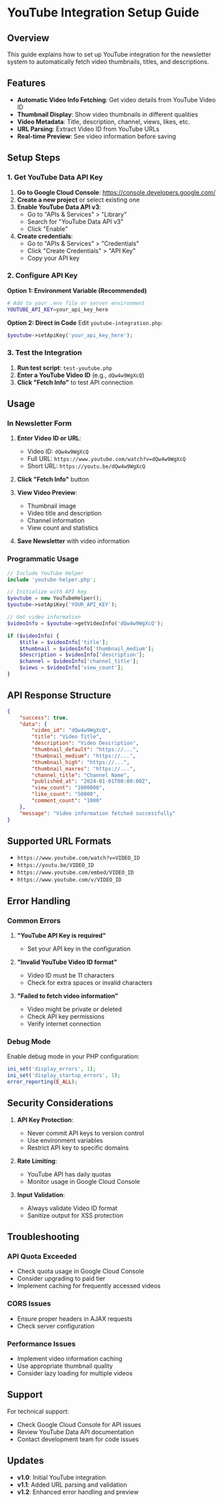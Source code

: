 # YouTube Integration Setup Guide

## Overview
This guide explains how to set up YouTube integration for the newsletter system to automatically fetch video thumbnails, titles, and descriptions.

## Features
- **Automatic Video Info Fetching**: Get video details from YouTube Video ID
- **Thumbnail Display**: Show video thumbnails in different qualities
- **Video Metadata**: Title, description, channel, views, likes, etc.
- **URL Parsing**: Extract Video ID from YouTube URLs
- **Real-time Preview**: See video information before saving

## Setup Steps

### 1. Get YouTube Data API Key

1. **Go to Google Cloud Console**: https://console.developers.google.com/
2. **Create a new project** or select existing one
3. **Enable YouTube Data API v3**:
   - Go to "APIs & Services" > "Library"
   - Search for "YouTube Data API v3"
   - Click "Enable"
4. **Create credentials**:
   - Go to "APIs & Services" > "Credentials"
   - Click "Create Credentials" > "API Key"
   - Copy your API key

### 2. Configure API Key

**Option 1: Environment Variable (Recommended)**
```bash
# Add to your .env file or server environment
YOUTUBE_API_KEY=your_api_key_here
```

**Option 2: Direct in Code**
Edit `youtube-integration.php`:
```php
$youtube->setApiKey('your_api_key_here');
```

### 3. Test the Integration

1. **Run test script**: `test-youtube.php`
2. **Enter a YouTube Video ID** (e.g., `dQw4w9WgXcQ`)
3. **Click "Fetch Info"** to test API connection

## Usage

### In Newsletter Form

1. **Enter Video ID or URL**:
   - Video ID: `dQw4w9WgXcQ`
   - Full URL: `https://www.youtube.com/watch?v=dQw4w9WgXcQ`
   - Short URL: `https://youtu.be/dQw4w9WgXcQ`

2. **Click "Fetch Info"** button

3. **View Video Preview**:
   - Thumbnail image
   - Video title and description
   - Channel information
   - View count and statistics

4. **Save Newsletter** with video information

### Programmatic Usage

```php
// Include YouTube Helper
include 'youtube-helper.php';

// Initialize with API key
$youtube = new YouTubeHelper();
$youtube->setApiKey('YOUR_API_KEY');

// Get video information
$videoInfo = $youtube->getVideoInfo('dQw4w9WgXcQ');

if ($videoInfo) {
    $title = $videoInfo['title'];
    $thumbnail = $videoInfo['thumbnail_medium'];
    $description = $videoInfo['description'];
    $channel = $videoInfo['channel_title'];
    $views = $videoInfo['view_count'];
}
```

## API Response Structure

```json
{
    "success": true,
    "data": {
        "video_id": "dQw4w9WgXcQ",
        "title": "Video Title",
        "description": "Video Description",
        "thumbnail_default": "https://...",
        "thumbnail_medium": "https://...",
        "thumbnail_high": "https://...",
        "thumbnail_maxres": "https://...",
        "channel_title": "Channel Name",
        "published_at": "2024-01-01T00:00:00Z",
        "view_count": "1000000",
        "like_count": "50000",
        "comment_count": "1000"
    },
    "message": "Video information fetched successfully"
}
```

## Supported URL Formats

- `https://www.youtube.com/watch?v=VIDEO_ID`
- `https://youtu.be/VIDEO_ID`
- `https://www.youtube.com/embed/VIDEO_ID`
- `https://www.youtube.com/v/VIDEO_ID`

## Error Handling

### Common Errors

1. **"YouTube API Key is required"**
   - Set your API key in the configuration

2. **"Invalid YouTube Video ID format"**
   - Video ID must be 11 characters
   - Check for extra spaces or invalid characters

3. **"Failed to fetch video information"**
   - Video might be private or deleted
   - Check API key permissions
   - Verify internet connection

### Debug Mode

Enable debug mode in your PHP configuration:
```php
ini_set('display_errors', 1);
ini_set('display_startup_errors', 1);
error_reporting(E_ALL);
```

## Security Considerations

1. **API Key Protection**:
   - Never commit API keys to version control
   - Use environment variables
   - Restrict API key to specific domains

2. **Rate Limiting**:
   - YouTube API has daily quotas
   - Monitor usage in Google Cloud Console

3. **Input Validation**:
   - Always validate Video ID format
   - Sanitize output for XSS protection

## Troubleshooting

### API Quota Exceeded
- Check quota usage in Google Cloud Console
- Consider upgrading to paid tier
- Implement caching for frequently accessed videos

### CORS Issues
- Ensure proper headers in AJAX requests
- Check server configuration

### Performance Issues
- Implement video information caching
- Use appropriate thumbnail quality
- Consider lazy loading for multiple videos

## Support

For technical support:
- Check Google Cloud Console for API issues
- Review YouTube Data API documentation
- Contact development team for code issues

## Updates

- **v1.0**: Initial YouTube integration
- **v1.1**: Added URL parsing and validation
- **v1.2**: Enhanced error handling and preview
